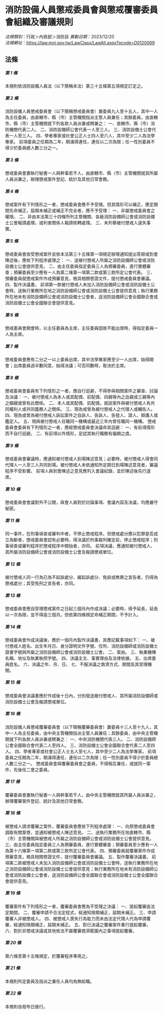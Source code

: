 # 消防設備人員懲戒委員會與懲戒覆審委員會組織及審議規則

*法規類別*：行政＞內政部＞消防目
*異動日期*：2023/12/20  
*法規網址*：https://law.moj.gov.tw/LawClass/LawAll.aspx?pcode=D0120069



## 法條
##### 第 1 條
本規則依消防設備人員法（以下簡稱本法）第三十五條第五項規定訂定之。

##### 第 2 條
消防設備人員懲戒委員會（以下簡稱懲戒委員會）置委員九人至十五人，其中一人為主任委員，由直轄市、縣（市）主管機關指派主管人員兼任；其餘委員，由直轄市、縣（市）主管機關就下列各款人員派兼或聘兼之：
一、直轄市、縣（市）消防機關代表二人。
二、消防設備師公會代表一人至三人。
三、消防設備士公會代表一人至三人。
四、學者專家或社會公正人士四人至六人，其中至少二人為法學專家。
前項委員之任期為二年，期滿得連任，連任以二次為限；任一性別委員不得少於委員總人數三分之一。

##### 第 3 條
懲戒委員會置執行秘書一人與幹事若干人，由直轄市、縣（市）主管機關就其所屬人員派兼之，辦理懲戒案件登記、統計及其他日常會務。

##### 第 4 條
懲戒案件有下列情形之一者，懲戒委員會應不予受理。但其情形可以補正，應定期間先命補正，屆期未補正或補正不完全者，應不予受理：
一、非屬懲戒委員會之權限。
二、非由本法第三十四條所列主管機關、各級消防設備師公會或消防設備士公會報請處理，或利害關係人報請核轉處理。
三、未列舉被付懲戒人違失事實。

##### 第 5 條
懲戒委員會收受懲戒案件並依本法第三十五條第一項規定辦理通知提出答辯或到會陳述後，應依下列程序處理之：
一、送被付懲戒人所屬之消防設備師公會或消防設備士公會提供意見。
二、由主任委員指定委員三人為預審委員，進行實體審查；預審委員至少應有一人為第二條第一項第二款或第三款所定公會代表。
三、預審委員就懲戒案件作成預審意見，檢具相關卷證文件，提付懲戒委員會審議。
四、製作決議書。
前項第一款被付懲戒人未加入消防設備師公會或消防設備士公會時，送執行業務所在地之消防設備師公會或消防設備士公會提供意見；執行業務所在地未有消防設備師公會或消防設備士公會者，送消防設備師公會全國聯合會或消防設備士公會全國聯合會提供意見。

##### 第 6 條
懲戒委員會開會時，以主任委員為主席，主任委員因故不能出席時，得指定委員一人為主席。

##### 第 7 條
懲戒委員會應有二分之一以上委員出席，其中法學專家應至少一人出席，始得開會；出席委員過半數同意，始得決議；可否同數時，取決於主席。

##### 第 8 條
懲戒委員會委員有下列情形之一者，應自行迴避，不得參與相關案件之審查、討論及決議：
一、被付懲戒人為本人或其配偶、前配偶、四親等內之血親或三親等內之姻親或曾有此關係。
二、本人或其配偶、前配偶，就該案件與被付懲戒人有共同權利人或共同義務人之關係。
三、現為或曾為被付懲戒人之代理人或輔佐人。
四、現為或曾為被付懲戒人訴訟案件之自訴人、告訴人、告發人、證人、辯護人或鑑定人。
五、現與被付懲戒人任職同一機構或最近三年內曾任職同一機構。
懲戒委員會委員有下列情形之一者，應經懲戒委員會決議命其迴避：
一、有前項情形而不自行迴避。
二、有前項以外情形，足認其執行職務有偏頗之虞。

##### 第 9 條
懲戒委員會審議時，應通知被付懲戒人到場陳述意見；必要時，被付懲戒人得會同代理人一人至三人共同到場。被付懲戒人未依通知所定期日到場陳述意見者，審議程序不受影響。
前項人員到會陳述之意見應列入會議紀錄，並於陳述後先行退席。

##### 第 10 條
懲戒委員會會議對外不公開，與會人員對於討論事項、會議內容及決議，均應嚴守秘密。

##### 第 11 條
同一事件，在刑事偵查或審判中者，不停止懲戒程序。但懲戒處分應以犯罪是否成立為斷者，懲戒委員會認有必要時，得決議於刑事裁判確定前，停止懲戒程序；刑事偵查或審判程序於懲戒程序中開始者，亦同。
前項決議，應通知被付懲戒人、其所屬消防設備師公會或消防設備士公會及報請懲戒單位。

##### 第 12 條
被付懲戒人同一行為已為不起訴處分、緩起訴處分、免訴或無罪之宣告者，仍得為懲戒處分；其受免刑之宣告者，亦同。

##### 第 13 條
懲戒委員會應自受理懲戒案件之日起三個月內作成決議；必要時，得予延長，延長以一次為限，並不得逾三個月。但依第四條規定命補正期間，不予計入。

##### 第 14 條
懲戒委員會作成決議後，應於一個月內製作決議書，其應記載事項如下：
一、被付懲戒人姓名、出生年月日、身分證明文件字號、住所、消防設備師或消防設備士證書字號與所屬之消防設備師公會或消防設備士公會。
二、案由。
三、執業機構名稱、地址及執業執照字號。
四、決議主文、事實理由及法律依據。
五、出席委員姓名。
六、決議之年、月、日。
七、不服決議之救濟方式、期間及其受理機關。

##### 第 15 條
懲戒委員會決議書應於作成後十日內，分別發送被付懲戒人、其所屬消防設備師或消防設備士公會及報請懲戒單位。

##### 第 16 條
消防設備人員懲戒覆審委員會（以下簡稱覆審委員會）置委員十三人至十九人，其中一人為主任委員，由中央主管機關指派主管人員兼任；其餘委員，由中央主管機關就下列各款人員派兼或聘兼之：
一、中央消防機關代表三人。
二、消防設備師公會全國聯合會代表二人至四人。
三、消防設備士公會全國聯合會代表二人至四人。
四、學者專家或社會公正人士五人至七人，其中至少二人為法學專家。
前項委員之任期為二年，期滿得連任，連任以二次為限；任一性別委員不得少於委員總人數三分之一。
懲戒委員會與覆審委員會之委員，不得相互兼任，或就同一案件，先後任二會之委員。

##### 第 17 條
覆審委員會置執行秘書一人與幹事若干人，由中央主管機關就其所屬人員派兼之，辦理覆審案件登記、統計及其他日常會務。

##### 第 18 條
被懲戒人請求覆審之案件，覆審委員會應依下列程序處理：
一、向原懲戒委員會調取有關案卷，並通知被懲戒人陳述意見。
二、送執行業務所在地直轄市、縣（市）主管機關與被懲戒人所屬之消防設備師公會或消防設備士公會提供意見。
三、由主任委員指定委員三人為預審委員，進行實體審查；預審委員至少應有一人為第十六條第一項第二款或第三款所定公會代表。
四、預審委員就覆審案件作成預審意見，檢具相關卷證文件，提付覆審委員會審議。
五、製作覆審決議書。
前項第二款被懲戒人未加入消防設備師公會或消防設備士公會時，送執行業務所在地之消防設備師公會或消防設備士公會提供意見；執行業務所在地未有消防設備師公會或消防設備士公會者，送消防設備師公會全國聯合會或消防設備士公會全國聯合會提供意見。

##### 第 19 條
覆審案件有下列情形之一者，覆審委員會應為不受理之決議：
一、提起覆審逾法定期間。
二、覆審申請不合法定程式，經通知限期補正，屆期未補正。
三、申請覆審人非被懲戒人。
四、被懲戒人喪失行為能力而未由法定代理人代為申請覆審，經通知限期補正，屆期未補正。
五、對已決議之覆審案件重行提起覆審。
六、對於非懲戒決議或其他依法不屬覆審救濟範圍內之事項提起覆審。

##### 第 20 條
第六條至第十五條規定，於覆審程序準用之。

##### 第 21 條
本規則所定委員及指派之兼任人員均為無給職。

##### 第 22 條
本規則自發布日施行。



